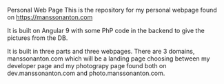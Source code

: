 Personal Web Page
This is the repository for my personal webpage found on https://manssonanton.com

It is built on Angular 9 with some PhP code in the backend to give the pictures from the DB.

It is built in three parts and three webpages. There are 3 domains, manssonanton.com which will be a landing page choosing between my developer page and my photograpy page found both on dev.manssonanton.com and photo.manssonanton.com.
